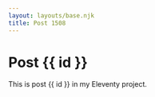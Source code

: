 ```yaml
---
layout: layouts/base.njk
title: Post 1508
---
```


# Post {{ id }}

This is post {{ id }} in my Eleventy project.
